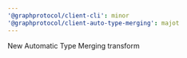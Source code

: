 ```yaml
---
'@graphprotocol/client-cli': minor
'@graphprotocol/client-auto-type-merging': majot
---
```


New Automatic Type Merging transform
